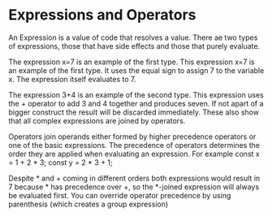 # Expressions and Operators
An Expression is a value of code that resolves a value. There ae two types of expressions, those that have side effects and those that purely evaluate.

The expression x=7 is an example of the first type. This expression x=7 is an example of the first type. It uses the equal sign to assign 7 to the variable x. The expression itself evaluates to 7.

The expression 3+4 is an example of the second type. This expression uses the + operator to add 3 and 4 together and produces seven. If not apart of a bigger construct the result will be discarded immediately. These also show that all complex expressions are joined by operators.

Operators join operands either formed by higher precedence operators or one of the basic expressions. The precedence of operators determines the order they are applied when evaluating an expression. For example
const x = 1 + 2 * 3;
const y = 2 * 3 + 1;

Despite * and + coming in different orders both expressions would result in 7 because * has precedence over +, so the *-joined expression will always be evaluated first. You can override operator precedence by using parenthesis (which creates a group expression) 